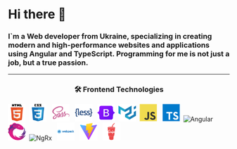 <h1 align="left"> Hi there 👋</h1>
<h3 align="left">I`m a Web developer from Ukraine, specializing in creating modern and high-performance websites and applications using Angular and TypeScript. Programming for me is not just a job, but a true passion.
   </h3>

---
<h3 align="center">🛠 Frontend Technologies</h3>

<p align="left"> 
    <img src="https://raw.githubusercontent.com/devicons/devicon/master/icons/html5/html5-original-wordmark.svg" alt="HTML5" title="HTML5" width="40" height="40"/>&nbsp;
  <img src="https://raw.githubusercontent.com/devicons/devicon/master/icons/css3/css3-original-wordmark.svg" alt="CSS3" title="CSS3" width="40" height="40"/> &nbsp;
    <img src="https://raw.githubusercontent.com/devicons/devicon/master/icons/sass/sass-original.svg" alt="Sass" title="Sass" width="40" height="40"/> &nbsp;
  <img src="https://raw.githubusercontent.com/devicons/devicon/master/icons/less/less-plain-wordmark.svg" alt="Less" title="Less" width="40" height="40"/> &nbsp;
  <img src="https://raw.githubusercontent.com/devicons/devicon/master/icons/bootstrap/bootstrap-original.svg" alt="Bootstrap" title="Bootstrap" width="40" height="40"/>&nbsp;
  <img src="https://raw.githubusercontent.com/devicons/devicon/master/icons/materialui/materialui-original.svg" alt="Angular Material" title="Angular Material" width="40" height="40"/>&nbsp;
  <img src="https://raw.githubusercontent.com/devicons/devicon/master/icons/javascript/javascript-original.svg" alt="JavaScript" title="JavaScript" width="40" height="40"/> &nbsp;
   <img src="https://raw.githubusercontent.com/devicons/devicon/master/icons/typescript/typescript-original.svg" alt="TypeScript" title="TypeScript" width="40" height="40"/>&nbsp;
   <img src="https://angular.io/assets/images/logos/angular/angular.svg" alt="Angular" title="Angular" width="40" height="40"/>&nbsp;
<img src="https://raw.githubusercontent.com/devicons/devicon/master/icons/rxjs/rxjs-original.svg" alt="RxJs" title="RxJs" width="40" height="40"/>&nbsp;
  <img src="https://ngrx.io/assets/images/badge.svg" alt="NgRx" title="NgRx" width="40" height="40"/> &nbsp;
<img src="https://raw.githubusercontent.com/devicons/devicon/d00d0969292a6569d45b06d3f350f463a0107b0d/icons/webpack/webpack-original-wordmark.svg" title="Webpack" alt="Webpack" width="40" height="40"/> &nbsp;
 <img src="https://raw.githubusercontent.com/devicons/devicon/master/icons/vitejs/vitejs-original.svg" alt="Vite" width="40" height="40" title="Vite" style="border:none;"/> &nbsp;
 <img src="https://raw.githubusercontent.com/devicons/devicon/master/icons/gulp/gulp-plain.svg" alt="Gulp" width="40" height="40" title="Gulp" style="border:none;"/>
</p>
